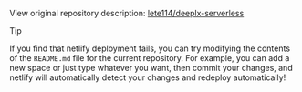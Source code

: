 View original repository description: [lete114/deeplx-serverless](https://github.com/lete114/deeplx-serverless)

> [!TIP]
> If you find that netlify deployment fails, you can try modifying the contents of the `README.md` file for the current repository. For example, you can add a new space or just type whatever you want, then commit your changes, and netlify will automatically detect your changes and redeploy automatically!
